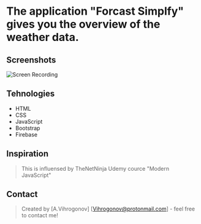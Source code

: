 # The application "Forcast Simplfy" gives you the overview of the weather data.

## Screenshots
![Screen Recording](https://user-images.githubusercontent.com/45083295/74723259-2e7ce180-5232-11ea-96eb-a11d1e67622c.gif)

## Tehnologies

* HTML
* CSS
* JavaScript
* Bootstrap
* Firebase

## Inspiration
>This is influensed by TheNetNinja Udemy cource "Modern JavaScript"

## Contact
>Created by [A.Vihrogonov] [Vihrogonov@protonmail.com] - feel free to contact me!
